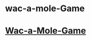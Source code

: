 # wac-a-mole-Game
# [Wac-a-Mole-Game](https://user-images.githubusercontent.com/71929447/177833273-02bcc564-7b5d-43c9-8af4-a4aeeecf0689.png)
